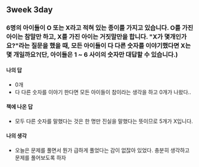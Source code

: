 ## 3week 3day

### 6명의 아이들이 O 또는 X라고 적혀 있는 종이를 가지고 있습니다. O를 가진 아이는 참말만 하고, X를 가진 아이는 거짓말만을 합니다. "X가 몇개인가요?"라는 질문을 했을 때, 모든 아이들이 다 다른 숫자를 이야기했다면 X는 몇 개일까요?(단, 아이들은 1 ~ 6 사이의 숫자만 대답할 수 있습니다.)

#### 나의 답

- 0개
- 다 다른 숫자를 이야기 한다면 모든 아이들이 참이라는 생각을 하고 0개가 나왔다..

#### 책에 나온 답

- 모두 다른 숫자를 말했다는 것은 한 명만 진실을 말했다는 뜻이므로 5개가 X입니다.

#### 나의 생각

- 오늘은 문제를 풀면서 뭔가 급하게 풀었다는 감이 없잖아 있었다. 충분히 생각하고 문제를 풀어보도록 하자